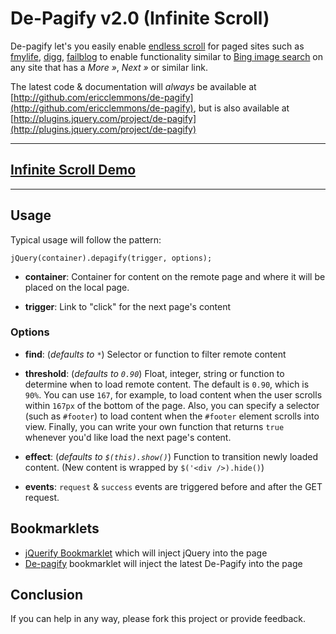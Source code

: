 # De-Pagify v2.0 (Infinite Scroll)

De-pagify let's you easily enable [endless scroll][el] for paged sites such as
[fmylife][fml], [digg][digg], [failblog][fb] to enable functionality similar to
[Bing image search][bing] on any site that has a *More &raquo;*, *Next &raquo;*
or similar link.

The latest code & documentation will *always* be available at
[http://github.com/ericclemmons/de-pagify](http://github.com/ericclemmons/de-pagify),
but is also available at
[http://plugins.jquery.com/project/de-pagify](http://plugins.jquery.com/project/de-pagify)

---

## [Infinite Scroll Demo][demo]

---

## Usage

Typical usage will follow the pattern:
    
    jQuery(container).depagify(trigger, options);
    
* __container__:    Container for content on the remote page and where it will be
placed on the local page.

* __trigger__:      Link to "click" for the next page's content

### Options

* __find__:         (_defaults to `*`_) Selector or function to filter remote content

* __threshold__:    (_defaults to `0.90`_) Float, integer, string or function to
determine when to load remote content. The default is `0.90`, which is `90%`.  You can use `167`,
for example, to load content when the user scrolls within `167px` of the bottom of the page.
Also, you can specify a selector (such as `#footer`) to load content when the `#footer` element
scrolls into view. Finally, you can write your own function that returns `true` whenever you'd like
load the next page's content.

* __effect__:       (_defaults to `$(this).show()`_) Function to transition newly
loaded content.  (New content is wrapped by `$('<div />).hide()`)

* __events__:       `request` & `success` events are triggered before and after the GET request.

## Bookmarklets

* [jQuerify Bookmarklet][jq] which will inject jQuery into the page
* [De-pagify][dpbm] bookmarklet will inject the latest De-Pagify into the page

## Conclusion

If you can help in any way, please fork this project or provide feedback.

[demo]: http://uxdriven.com/static/js/uxdriven/jquery/de-pagify/demo.php "De-Pagify Demo"

[el]:   http://uipatternfactory.com/p=endless-scrolling/ "Endless Scroll"
[fml]:  http://www.fmylife.com "F My Life"
[digg]: http://digg.com "Digg"
[fb]:   http://failblog.org "Failblog"
[bing]: http://www.bing.com/images/search?q=jquery "jQuery Images"
[jq]:   http://www.learningjquery.com/2009/04/better-stronger-safer-jquerify-bookmarklet "jQuerify"
[dpbm]: https://github.com/ericclemmons/de-pagify/raw/master/bookmarklet.jquery.min.js

